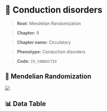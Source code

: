 # 🧪 Conduction disorders

> **Root:** Mendelian Randomization

> **Chapter:** 9  

> **Chapter name:** Circulatory

> **Phenotype:** Conduction disorders  

> **Code:** `I9_CONDUCTIO`

## 🧬 Mendelian Randomization  

<img src="/MR/Figures/Forward/I9_CONDUCTIO.png"/>

## 📊 Data Table

<CsvTableMRF src="/MR_Data/Forward/I9_CONDUCTIO.csv"/>
